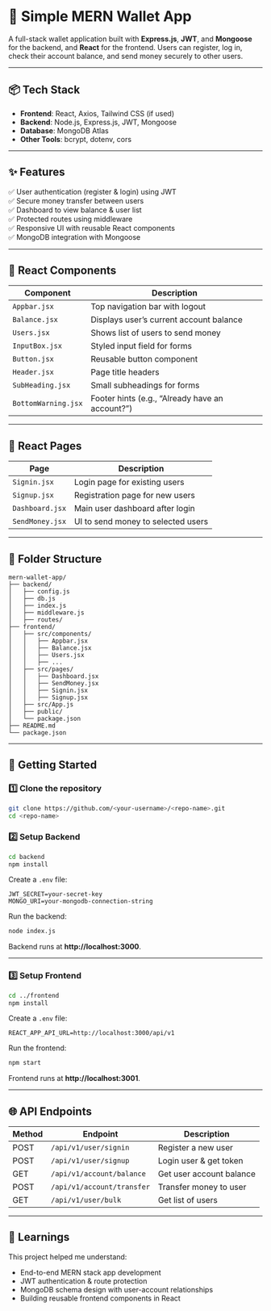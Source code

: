 # 💸 Simple MERN Wallet App

A full-stack wallet application built with **Express.js**, **JWT**, and **Mongoose** for the backend, and **React** for the frontend. Users can register, log in, check their account balance, and send money securely to other users.

---

## 📦 Tech Stack

- **Frontend**: React, Axios, Tailwind CSS (if used)  
- **Backend**: Node.js, Express.js, JWT, Mongoose  
- **Database**: MongoDB Atlas  
- **Other Tools**: bcrypt, dotenv, cors  

---

## ✨ Features

✅ User authentication (register & login) using JWT  
✅ Secure money transfer between users  
✅ Dashboard to view balance & user list  
✅ Protected routes using middleware  
✅ Responsive UI with reusable React components  
✅ MongoDB integration with Mongoose  

---

## 🧩 React Components

| Component         | Description                                    |
|--------------------|------------------------------------------------|
| `Appbar.jsx`       | Top navigation bar with logout                |
| `Balance.jsx`      | Displays user’s current account balance       |
| `Users.jsx`        | Shows list of users to send money             |
| `InputBox.jsx`     | Styled input field for forms                  |
| `Button.jsx`       | Reusable button component                     |
| `Header.jsx`       | Page title headers                            |
| `SubHeading.jsx`   | Small subheadings for forms                   |
| `BottomWarning.jsx`| Footer hints (e.g., “Already have an account?”)|

---

## 📄 React Pages

| Page            | Description                                  |
|------------------|----------------------------------------------|
| `Signin.jsx`     | Login page for existing users               |
| `Signup.jsx`     | Registration page for new users             |
| `Dashboard.jsx`  | Main user dashboard after login             |
| `SendMoney.jsx`  | UI to send money to selected users          |

---

## 📂 Folder Structure

```
mern-wallet-app/
├── backend/
│   ├── config.js
│   ├── db.js
│   ├── index.js
│   ├── middleware.js
│   ├── routes/
├── frontend/
│   ├── src/components/
│   │   ├── Appbar.jsx
│   │   ├── Balance.jsx
│   │   ├── Users.jsx
│   │   ├── ...
│   ├── src/pages/
│   │   ├── Dashboard.jsx
│   │   ├── SendMoney.jsx
│   │   ├── Signin.jsx
│   │   ├── Signup.jsx
│   ├── src/App.js
│   ├── public/
│   └── package.json
├── README.md
└── package.json
```

---

## 🚀 Getting Started

### 1️⃣ Clone the repository
```bash
git clone https://github.com/<your-username>/<repo-name>.git
cd <repo-name>
```

### 2️⃣ Setup Backend
```bash
cd backend
npm install
```

Create a `.env` file:
```
JWT_SECRET=your-secret-key
MONGO_URI=your-mongodb-connection-string
```

Run the backend:
```bash
node index.js
```

Backend runs at **http://localhost:3000**.

---

### 3️⃣ Setup Frontend
```bash
cd ../frontend
npm install
```

Create a `.env` file:
```
REACT_APP_API_URL=http://localhost:3000/api/v1
```

Run the frontend:
```bash
npm start
```

Frontend runs at **http://localhost:3001**.

---

## 🌐 API Endpoints

| Method | Endpoint                | Description            |
|--------|-------------------------|------------------------|
| POST   | `/api/v1/user/signin` | Register a new user    |
| POST   | `/api/v1/user/signup`    | Login user & get token |
| GET    | `/api/v1/account/balance`| Get user account balance|
| POST   | `/api/v1/account/transfer`| Transfer money to user|
| GET    | `/api/v1/user/bulk`         | Get list of users      |


---

## 📖 Learnings

This project helped me understand:  
- End-to-end MERN stack app development  
- JWT authentication & route protection  
- MongoDB schema design with user-account relationships  
- Building reusable frontend components in React  



